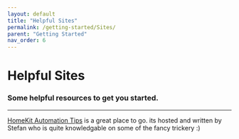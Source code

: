 ```yaml
---
layout: default
title: "Helpful Sites"
permalink: /getting-started/Sites/
parent: "Getting Started"
nav_order: 6
---
```

# Helpful Sites
### Some helpful resources to get you started.
---

[HomeKit Automation Tips](https://homekitautomationtips.com/​) is a great place to go. its hosted and written by Stefan who is quite knowledgable on some of the fancy trickery :)
